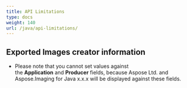 ```yaml
---
title: API Limitations
type: docs
weight: 140
url: /java/api-limitations/
---
```


## **Exported Images creator information**
- Please note that you cannot set values against the **Application** and **Producer** fields, because Aspose Ltd. and Aspose.Imaging for Java x.x.x will be displayed against these fields.
